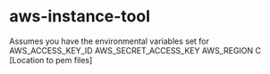# aws-instance-tool
Assumes you have the environmental variables set for
AWS_ACCESS_KEY_ID
AWS_SECRET_ACCESS_KEY
AWS_REGION
C [Location to pem files]